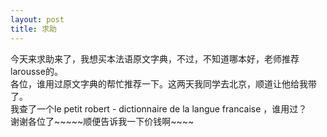 ```yaml
---
layout: post
title: 求助
---
```


<p>今天来求助来了，我想买本法语原文字典，不过，不知道哪本好，老师推荐larousse的。<br />各位，谁用过原文字典的帮忙推荐一下。这两天我同学去北京，顺道让他给我带了。<br />我查了一个le petit robert - dictionnaire de la langue francaise ，谁用过？<br />谢谢各位了~~~~~顺便告诉我一下价钱啊~~~~</p>
